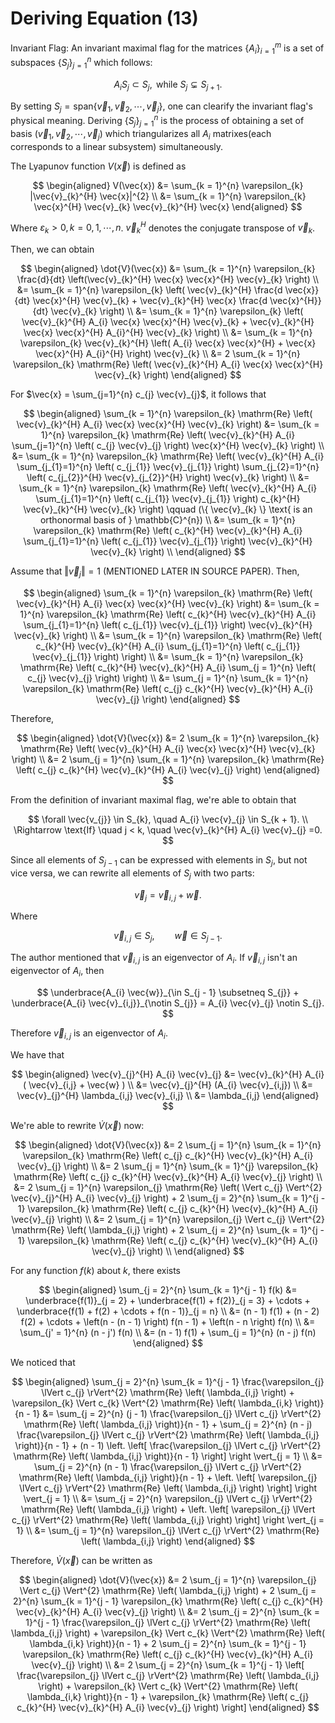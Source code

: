 <!--
 * @Author: CTC 2801320287@qq.com
 * @Date: 2023-07-16 16:27:41
 * @LastEditors: CTC 2801320287@qq.com
 * @LastEditTime: 2023-07-23 17:44:34
 * @Description: 
 * 
 * Copyright (c) 2023 by ${git_name_email}, All Rights Reserved. 
-->
# Deriving Equation (13)

Invariant Flag: An invariant maximal flag for the matrices $\{A_i\}_{i=1}^{m}$ is a set of subspaces $\{ S_{j} \}_{j=1}^{n}$ which follows:

$$
A_{i} S_{j} \subset S_{j}, \text{ while } S_{j} \subsetneq S_{j + 1}.
$$

By setting $S_{j} = \mathrm{span} \{ \vec{v}_{1}, \vec{v}_{2}, \cdots, \vec{v}_{j} \}$, one can clearify the invariant flag's physical meaning. Deriving $\{ S_{j} \}_{j=1}^{n}$ is the process of obtaining a set of basis $(\vec{v}_{1}, \vec{v}_{2}, \cdots, \vec{v}_{j})$ which triangularizes all $A_{i}$ matrixes(each corresponds to a linear subsystem) simultaneously.

The Lyapunov function $V(\vec{x})$ is defined as

$$
\begin{aligned}
    V(\vec{x}) &= \sum_{k = 1}^{n} \varepsilon_{k} |\vec{v}_{k}^{H} \vec{x}|^{2} \\
    &= \sum_{k = 1}^{n} \varepsilon_{k} \vec{x}^{H} \vec{v}_{k} \vec{v}_{k}^{H} \vec{x}
\end{aligned}
$$

Where $\varepsilon_{k}>0,k=0,1,\cdots,n$. $\vec{v}_{k}^{H}$ denotes the conjugate transpose of $\vec{v}_{k}$.

Then, we can obtain

$$
\begin{aligned}
    \dot{V}(\vec{x}) &= \sum_{k = 1}^{n} \varepsilon_{k} \frac{d}{dt} \left(\vec{v}_{k}^{H} \vec{x} \vec{x}^{H} \vec{v}_{k} \right) \\
    &= \sum_{k = 1}^{n} \varepsilon_{k} \left( \vec{v}_{k}^{H} \frac{d \vec{x}}{dt} \vec{x}^{H} \vec{v}_{k} + \vec{v}_{k}^{H} \vec{x} \frac{d \vec{x}^{H}}{dt} \vec{v}_{k} \right) \\
    &= \sum_{k = 1}^{n} \varepsilon_{k} \left( \vec{v}_{k}^{H} A_{i} \vec{x} \vec{x}^{H} \vec{v}_{k} + \vec{v}_{k}^{H} \vec{x} \vec{x}^{H} A_{i}^{H} \vec{v}_{k} \right) \\
    &= \sum_{k = 1}^{n} \varepsilon_{k} \vec{v}_{k}^{H} \left( A_{i} \vec{x} \vec{x}^{H} + \vec{x} \vec{x}^{H} A_{i}^{H} \right) \vec{v}_{k} \\
    &= 2 \sum_{k = 1}^{n} \varepsilon_{k} \mathrm{Re} \left( \vec{v}_{k}^{H} A_{i} \vec{x} \vec{x}^{H} \vec{v}_{k} \right)
\end{aligned}
$$

For $\vec{x} = \sum_{j=1}^{n} c_{j} \vec{v}_{j}$, it follows that

$$
\begin{aligned}
    \sum_{k = 1}^{n} \varepsilon_{k} \mathrm{Re} \left( \vec{v}_{k}^{H} A_{i} \vec{x} \vec{x}^{H} \vec{v}_{k} \right) &= \sum_{k = 1}^{n} \varepsilon_{k} \mathrm{Re} \left( \vec{v}_{k}^{H} A_{i} \sum_{j=1}^{n} \left( c_{j} \vec{v}_{j} \right) \vec{x}^{H} \vec{v}_{k} \right) \\
    &= \sum_{k = 1}^{n} \varepsilon_{k} \mathrm{Re} \left( \vec{v}_{k}^{H} A_{i} \sum_{j_{1}=1}^{n} \left( c_{j_{1}} \vec{v}_{j_{1}} \right) \sum_{j_{2}=1}^{n} \left( c_{j_{2}}^{H} \vec{v}_{j_{2}}^{H} \right) \vec{v}_{k} \right) \\
    &= \sum_{k = 1}^{n} \varepsilon_{k} \mathrm{Re} \left( \vec{v}_{k}^{H} A_{i} \sum_{j_{1}=1}^{n} \left( c_{j_{1}} \vec{v}_{j_{1}} \right) c_{k}^{H} \vec{v}_{k}^{H} \vec{v}_{k} \right) \qquad (\{ \vec{v}_{k} \} \text{ is an orthonormal basis of } \mathbb{C}^{n}) \\
    &= \sum_{k = 1}^{n} \varepsilon_{k} \mathrm{Re} \left( c_{k}^{H} \vec{v}_{k}^{H} A_{i} \sum_{j_{1}=1}^{n} \left( c_{j_{1}} \vec{v}_{j_{1}} \right) \vec{v}_{k}^{H} \vec{v}_{k} \right) \\
\end{aligned}
$$

Assume that $\Vert \vec{v}_{j} \Vert=1$ (MENTIONED LATER IN SOURCE PAPER). Then,

$$
\begin{aligned}
    \sum_{k = 1}^{n} \varepsilon_{k} \mathrm{Re} \left( \vec{v}_{k}^{H} A_{i} \vec{x} \vec{x}^{H} \vec{v}_{k} \right)
    &= \sum_{k = 1}^{n} \varepsilon_{k} \mathrm{Re} \left( c_{k}^{H} \vec{v}_{k}^{H} A_{i} \sum_{j_{1}=1}^{n} \left( c_{j_{1}} \vec{v}_{j_{1}} \right) \vec{v}_{k}^{H} \vec{v}_{k} \right) \\
    &= \sum_{k = 1}^{n} \varepsilon_{k} \mathrm{Re} \left( c_{k}^{H} \vec{v}_{k}^{H} A_{i} \sum_{j_{1}=1}^{n} \left( c_{j_{1}} \vec{v}_{j_{1}} \right) \right) \\
    &= \sum_{k = 1}^{n} \varepsilon_{k} \mathrm{Re} \left( c_{k}^{H} \vec{v}_{k}^{H} A_{i} \sum_{j = 1}^{n} \left( c_{j} \vec{v}_{j} \right) \right) \\
    &= \sum_{j = 1}^{n} \sum_{k = 1}^{n} \varepsilon_{k} \mathrm{Re} \left( c_{j} c_{k}^{H} \vec{v}_{k}^{H} A_{i} \vec{v}_{j} \right)
\end{aligned}
$$

Therefore,

$$
\begin{aligned}
    \dot{V}(\vec{x})
    &= 2 \sum_{k = 1}^{n} \varepsilon_{k} \mathrm{Re} \left( \vec{v}_{k}^{H} A_{i} \vec{x} \vec{x}^{H} \vec{v}_{k} \right) \\
    &= 2 \sum_{j = 1}^{n} \sum_{k = 1}^{n} \varepsilon_{k} \mathrm{Re} \left( c_{j} c_{k}^{H} \vec{v}_{k}^{H} A_{i} \vec{v}_{j} \right)
\end{aligned}
$$

From the definition of invariant maximal flag, we're able to obtain that

$$
\forall \vec{v_{j}} \in S_{k}, \quad A_{i} \vec{v}_{j} \in S_{k + 1}. \\
\Rightarrow \text{If} \quad j < k, \quad \vec{v}_{k}^{H} A_{i} \vec{v}_{j} =0.
$$

Since all elements of $S_{j - 1}$ can be expressed with elements in $S_{j}$, but not vice versa, we can rewrite all elements of $S_{j}$ with two parts:

$$
\vec{v}_{j} = \vec{v}_{i,j} + \vec{w}.
$$

Where

$$
\vec{v}_{i,j} \in S_{j}, \qquad \vec{w} \in S_{j - 1}.
$$

The author mentioned that $\vec{v}_{i,j}$ is an eigenvector of $A_{i}$. If $\vec{v}_{i,j}$ isn't an eigenvector of $A_{i}$, then

$$
\underbrace{A_{i} \vec{w}}_{\in S_{j - 1} \subsetneq S_{j}} + \underbrace{A_{i} \vec{v}_{i,j}}_{\notin S_{j}} = A_{i} \vec{v}_{j} \notin S_{j}.
$$

Therefore $\vec{v}_{i,j}$ is an eigenvector of $A_{i}$.

We have that

$$
\begin{aligned}
    \vec{v}_{j}^{H} A_{i} \vec{v}_{j} &= \vec{v}_{k}^{H} A_{i} ( \vec{v}_{i,j} + \vec{w} ) \\
    &= \vec{v}_{j}^{H} (A_{i} \vec{v}_{i,j}) \\
    &= \vec{v}_{j}^{H} \lambda_{i,j} \vec{v}_{i,j} \\
    &= \lambda_{i,j}
\end{aligned}
$$

We're able to rewrite $\dot{V}(\vec{x})$ now:

$$
\begin{aligned}
    \dot{V}(\vec{x}) &= 2 \sum_{j = 1}^{n} \sum_{k = 1}^{n} \varepsilon_{k} \mathrm{Re} \left( c_{j} c_{k}^{H} \vec{v}_{k}^{H} A_{i} \vec{v}_{j} \right) \\
    &= 2 \sum_{j = 1}^{n} \sum_{k = 1}^{j} \varepsilon_{k} \mathrm{Re} \left( c_{j} c_{k}^{H} \vec{v}_{k}^{H} A_{i} \vec{v}_{j} \right) \\
    &= 2 \sum_{j = 1}^{n} \varepsilon_{j} \mathrm{Re} \left( \Vert c_{j} \Vert^{2} \vec{v}_{j}^{H} A_{i} \vec{v}_{j} \right) + 2 \sum_{j = 2}^{n} \sum_{k = 1}^{j - 1} \varepsilon_{k} \mathrm{Re} \left( c_{j} c_{k}^{H} \vec{v}_{k}^{H} A_{i} \vec{v}_{j} \right) \\
    &= 2 \sum_{j = 1}^{n} \varepsilon_{j} \Vert c_{j} \Vert^{2} \mathrm{Re} \left( \lambda_{i,j} \right) + 2 \sum_{j = 2}^{n} \sum_{k = 1}^{j - 1} \varepsilon_{k} \mathrm{Re} \left( c_{j} c_{k}^{H} \vec{v}_{k}^{H} A_{i} \vec{v}_{j} \right) \\
\end{aligned}
$$

For any function $f(k)$ about $k$, there exists

$$
\begin{aligned}
    \sum_{j = 2}^{n} \sum_{k = 1}^{j - 1} f(k) &= \underbrace{f(1)}_{j = 2} + \underbrace{f(1) + f(2)}_{j = 3} + \cdots + \underbrace{f(1) + f(2) + \cdots + f(n - 1)}_{j = n} \\
    &= (n - 1) f(1) + (n - 2) f(2) + \cdots + \left(n - (n - 1) \right) f(n - 1) + \left(n - n \right) f(n) \\
    &= \sum_{j' = 1}^{n} (n - j') f(n) \\
    &= (n - 1) f(1) + \sum_{j = 1}^{n} (n - j) f(n)
\end{aligned}
$$

We noticed that

$$
\begin{aligned}
    \sum_{j = 2}^{n} \sum_{k = 1}^{j - 1} \frac{\varepsilon_{j} \lVert c_{j} \rVert^{2} \mathrm{Re} \left( \lambda_{i,j} \right) + \varepsilon_{k} \Vert c_{k} \Vert^{2} \mathrm{Re} \left( \lambda_{i,k} \right)}{n - 1}
    &= \sum_{j = 2}^{n} (j - 1) \frac{\varepsilon_{j} \lVert c_{j} \rVert^{2} \mathrm{Re} \left( \lambda_{i,j} \right)}{n - 1} + \sum_{j = 2}^{n} (n - j) \frac{\varepsilon_{j} \lVert c_{j} \rVert^{2} \mathrm{Re} \left( \lambda_{i,j} \right)}{n - 1} + (n - 1) \left. \left[ \frac{\varepsilon_{j} \lVert c_{j} \rVert^{2} \mathrm{Re} \left( \lambda_{i,j} \right)}{n - 1} \right] \right \vert_{j = 1} \\
    &= \sum_{j = 2}^{n} (n - 1) \frac{\varepsilon_{j} \lVert c_{j} \rVert^{2} \mathrm{Re} \left( \lambda_{i,j} \right)}{n - 1} + \left. \left[ \varepsilon_{j} \lVert c_{j} \rVert^{2} \mathrm{Re} \left( \lambda_{i,j} \right) \right] \right \vert_{j = 1} \\
    &= \sum_{j = 2}^{n} \varepsilon_{j} \lVert c_{j} \rVert^{2} \mathrm{Re} \left( \lambda_{i,j} \right) + \left. \left[ \varepsilon_{j} \lVert c_{j} \rVert^{2} \mathrm{Re} \left( \lambda_{i,j} \right) \right] \right \vert_{j = 1} \\
    &= \sum_{j = 1}^{n} \varepsilon_{j} \lVert c_{j} \rVert^{2} \mathrm{Re} \left( \lambda_{i,j} \right)
\end{aligned}
$$

Therefore, $\dot{V}(\vec{x})$ can be written as

$$
\begin{aligned}
    \dot{V}(\vec{x}) &= 2 \sum_{j = 1}^{n} \varepsilon_{j} \Vert c_{j} \Vert^{2} \mathrm{Re} \left( \lambda_{i,j} \right) + 2 \sum_{j = 2}^{n} \sum_{k = 1}^{j - 1} \varepsilon_{k} \mathrm{Re} \left( c_{j} c_{k}^{H} \vec{v}_{k}^{H} A_{i} \vec{v}_{j} \right) \\
    &= 2 \sum_{j = 2}^{n} \sum_{k = 1}^{j - 1} \frac{\varepsilon_{j} \lVert c_{j} \rVert^{2} \mathrm{Re} \left( \lambda_{i,j} \right) + \varepsilon_{k} \Vert c_{k} \Vert^{2} \mathrm{Re} \left( \lambda_{i,k} \right)}{n - 1} + 2 \sum_{j = 2}^{n} \sum_{k = 1}^{j - 1} \varepsilon_{k} \mathrm{Re} \left( c_{j} c_{k}^{H} \vec{v}_{k}^{H} A_{i} \vec{v}_{j} \right) \\
    &= 2 \sum_{j = 2}^{n} \sum_{k = 1}^{j - 1} \left[ \frac{\varepsilon_{j} \lVert c_{j} \rVert^{2} \mathrm{Re} \left( \lambda_{i,j} \right) + \varepsilon_{k} \Vert c_{k} \Vert^{2} \mathrm{Re} \left( \lambda_{i,k} \right)}{n - 1} + \varepsilon_{k} \mathrm{Re} \left( c_{j} c_{k}^{H} \vec{v}_{k}^{H} A_{i} \vec{v}_{j} \right) \right]
\end{aligned}
$$
